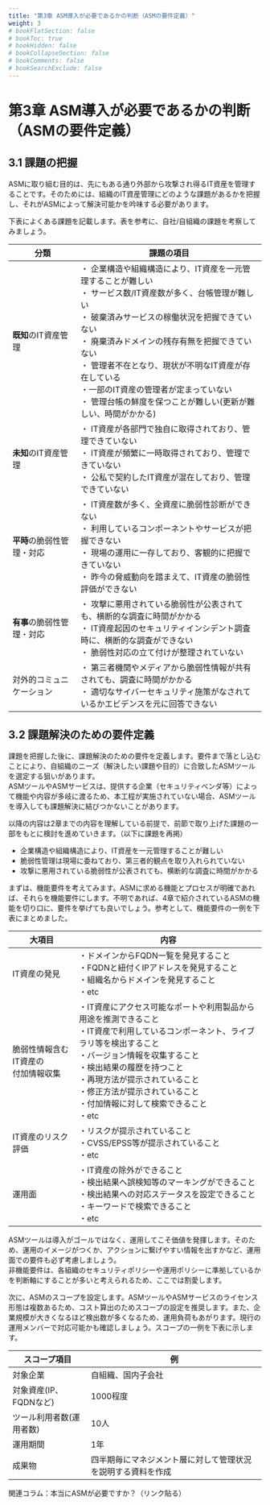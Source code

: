 ```yaml
---
title: "第3章 ASM導入が必要であるかの判断（ASMの要件定義）"
weight: 3
# bookFlatSection: false
# bookToc: true
# bookHidden: false
# bookCollapseSection: false
# bookComments: false
# bookSearchExclude: false
---
```

# 第3章 ASM導入が必要であるかの判断（ASMの要件定義）
 

## 3.1 課題の把握


ASMに取り組む目的は、先にもある通り外部から攻撃され得るIT資産を管理することです。そのためには、組織のIT資産管理にどのような課題があるかを把握し、それがASMによって解決可能かを吟味する必要があります。

下表によくある課題を記載します。表を参考に、自社/自組織の課題を考察してみましょう。

| 分類 | 課題の項目 | 
| -- | -- |
| **既知**のIT資産管理 |・ 企業構造や組織構造により、IT資産を一元管理することが難しい<br>・ サービス数/IT資産数が多く、台帳管理が難しい<br>・ 破棄済みサービスの稼働状況を把握できていない<br>・ 廃棄済みドメインの残存有無を把握できていない<br>・ 管理者不在となり、現状が不明なIT資産が存在している<br>・一部のIT資産の管理者が定まっていない<br>・ 管理台帳の鮮度を保つことが難しい(更新が難しい、時間がかかる)<br>|
| **未知**のIT資産管理 |・ IT資産が各部門で独自に取得されており、管理できていない<br>・ IT資産が頻繁に一時取得されており、管理できていない<br>・ 公私で契約したIT資産が混在しており、管理できていない|
| **平時**の脆弱性管理・対応 | ・ IT資産数が多く、全資産に脆弱性診断ができない<br>・ 利用しているコンポーネントやサービスが把握できない<br>・ 現場の運用に一存しており、客観的に把握できていない<br>・ 昨今の脅威動向を踏まえて、IT資産の脆弱性評価ができない<br> |
| **有事**の脆弱性管理・対応 | ・ 攻撃に悪用されている脆弱性が公表されても、横断的な調査に時間がかかる<br>・ IT資産起因のセキュリティインシデント調査時に、横断的な調査ができない<br>・ 脆弱性対応の立て付けが整理されていない |
| 対外的コミュニケーション | ・ 第三者機関やメディアから脆弱性情報が共有されても、調査に時間がかかる<br>・ 適切なサイバーセキュリティ施策がなされているかエビデンスを元に回答できない |


## 3.2 課題解決のための要件定義

課題を把握した後に、課題解決のための要件を定義します。要件まで落とし込むことにより、自組織のニーズ（解決したい課題や目的）に合致したASMツールを選定する狙いがあります。  
ASMツールやASMサービスは、提供する企業（セキュリティベンダ等）によって機能や内容が多岐に渡るため、本工程が実施されていない場合、ASMツールを導入しても課題解決に結びつかないことがあります。  

以降の内容は2章までの内容を理解している前提で、前節で取り上げた課題の一部をもとに検討を進めていきます。（以下に課題を再掲）

- 企業構造や組織構造により、IT資産を一元管理することが難しい
- 脆弱性管理は現場に委ねており、第三者的観点を取り入れられていない
- 攻撃に悪用されている脆弱性が公表されても、横断的な調査に時間がかかる

まずは、機能要件を考えてみます。ASMに求める機能とプロセスが明確であれば、それらを機能要件にします。不明であれば、4章で紹介されているASMの機能を切り口に、要件を挙げても良いでしょう。参考として、機能要件の一例を下表にまとめました。

| 大項目 | 内容 | 
| -- | -- | 
| IT資産の発見 | ・ドメインからFQDN一覧を発見すること<br>・FQDNと紐付くIPアドレスを発見すること<br>・組織名からドメインを発見すること<br>・etc
| 脆弱性情報含むIT資産の<br>付加情報収集 | ・IT資産にアクセス可能なポートや利用製品から用途を推測できること<br>・IT資産で利用しているコンポーネント、ライブラリ等を検出すること<br> ・バージョン情報を収集すること<br> ・検出結果の履歴を持つこと<br> ・再現方法が提示されていること<br> ・修正方法が提示されていること<br>・付加情報に対して検索できること<br>・etc
| IT資産のリスク評価 | ・リスクが提示されていること<br>・CVSS/EPSS等が提示されていること<br>・etc
| 運用面 | ・IT資産の除外ができること<br>・検出結果へ誤検知等のマーキングができること<br>・検出結果への対応ステータスを設定できること<br>・キーワードで検索できること<br>・etc | 

ASMツールは導入がゴールではなく、運用してこそ価値を発揮します。そのため、運用のイメージがつくか、アクションに繋げやすい情報を出すかなど、運用面での要件も必ず考慮しましょう。  
非機能要件は、各組織のセキュリティポリシーや運用ポリシーに準拠しているかを判断軸にすることが多いと考えられるため、ここでは割愛します。  

次に、ASMのスコープを設定します。ASMツールやASMサービスのライセンス形態は複数あるため、コスト算出のためスコープの設定を推奨します。また、企業規模が大きくなるほど検出数が多くなるため、運用負荷もあがります。現行の運用メンバーで対応可能かも確認しましょう。スコープの一例を下表に示します。  

| スコープ項目 | 例 | 
| -- | -- | 
| 対象企業 | 自組織、国内子会社 | 
| 対象資産(IP、FQDNなど) | 1000程度 | 
| ツール利用者数(運用者数) | 10人 | 
| 運用期間 | 1年 | 
| 成果物 | 四半期毎にマネジメント層に対して管理状況を説明する資料を作成 | 

関連コラム：本当にASMが必要ですか？（リンク貼る）
